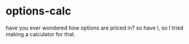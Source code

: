 # options-calc
have you ever wondered how options are priced in? so have I, so I tried making a calculator for that.
